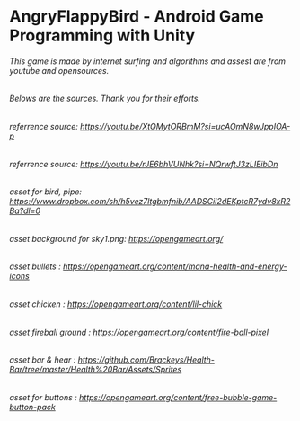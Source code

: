 # AngryFlappyBird - Android Game Programming with Unity
###### This game is made by internet surfing and algorithms and assest are from youtube and opensources. 
###### Belows are the sources. Thank you for their efforts.
###### referrence source: https://youtu.be/XtQMytORBmM?si=ucAOmN8wJppIOA-p
###### referrence source: https://youtu.be/rJE6bhVUNhk?si=NQrwftJ3zLIEibDn
###### asset for bird, pipe: https://www.dropbox.com/sh/h5vez7ltgbmfnib/AADSCiI2dEKptcR7ydv8xR2Ba?dl=0
###### asset background for sky1.png: https://opengameart.org/
###### asset bullets : https://opengameart.org/content/mana-health-and-energy-icons
###### asset chicken : https://opengameart.org/content/lil-chick
###### asset fireball ground : https://opengameart.org/content/fire-ball-pixel
###### asset bar & hear : https://github.com/Brackeys/Health-Bar/tree/master/Health%20Bar/Assets/Sprites
###### asset for buttons : https://opengameart.org/content/free-bubble-game-button-pack
